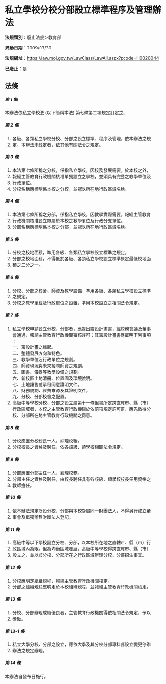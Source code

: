 # 私立學校分校分部設立標準程序及管理辦法

**法規類別**：廢止法規＞教育部

**異動日期**：2009/03/30  

**法規網址**：https://law.moj.gov.tw/LawClass/LawAll.aspx?pcode=H0020044

**已廢止**：是



## 法條
##### 第 1 條
本辦法依私立學校法 (以下簡稱本法) 第七條第二項規定訂定之。

##### 第 2 條
1. 各級、各類私立學校分校、分部之設立標準、程序及管理，依本辦法之規
1. 定，本辦法未規定者，依其他有關法令之規定。

##### 第 3 條
1. 本法第七條所稱之分校，係指私立學校，因校務發展需要，於本校之外，
1. 報經主管教育行政機關核准單獨設立之學校，並須具有完整之教學單位及
1. 行政單位。
1. 分校名稱應標明係本校之分校，並冠以所在地行政區域名稱。

##### 第 4 條
1. 本法第七條所稱之分部，係指私立學校，因教學實際需要，報經主管教育
1. 行政機關核准設立隸屬於本校之教學單位及行政分支單位。
1. 分部名稱應標明係本校之分部，並冠以所在地行政區域名稱。

##### 第 5 條
1. 分校之校地面積，準用各級、各類私立學校設立標準之規定。
1. 分部之校地面積，不得低於各級、各類私立學校設立標準規定最低校地面
1. 積之二分之一。

##### 第 6 條
1. 分校、分部之校舍、師資及教學設備，準用各級、各類私立學校設立標準
1. 之規定。
1. 分校之教學單位及行政單位之設置，準用本校設立之相關法令規定。

##### 第 7 條
1. 私立學校申請設立分校、分部者，應提出籌設計畫書，經校務會議及董事  
會通過，報請主管教育行政機關審核許可；其籌設計畫書應載明下列事項  
：  
一、籌設計畫之緣起。  
二、整體發展方向和特色。  
三、教學單位及行政單位之規劃。  
四、師資現況與未來擬聘師資之規劃。  
五、圖書、儀器等教學設備之規劃。  
六、新校區土地清冊、位置圖及環境說明。  
七、土地讓售或承租同意證明文件。  
八、財務規劃、經費來源及其證明文件。  
九、分校、分部校舍之配置。
1. 高級中等學校分校、分部之設立屬第十一條但書所定跨直轄市、縣（市）  
行政區域者，本校之主管教育行政機關於依前項規定許可前，應先徵得分  
校、分部所在地主管教育行政機關之同意。

##### 第 8 條
1. 分校應置分校校長一人，綜理校務。
1. 分校校長之資格及聘任，依各該級、類學校相關法令規定。

##### 第 9 條
1. 分部應置分部主任一人，襄理校務。
1. 分部主任之資格及聘任，由校長聘任具有各該級、類學校校長任用資格之
1. 教師擔任。

##### 第 10 條
1. 依本辦法規定所設分校、分部與本校從屬同一財團法人，不得另行成立董
1. 事會及單獨辦理財團法人登記。

##### 第 11 條
1. 高級中等以下學校設立分校、分部，以本校所在地之直轄市、縣（市）行
1. 政區域內為限。但為均衡區域發展，高級中等學校得跨直轄市、縣（市）
1. 設立之，並以該分校、分部所在之行政區域辦理分校、分部招生事宜。

##### 第 12 條
1. 分校應明定組織規程，報經主管教育行政機關核定。
1. 分部之組織規程應明定於本校組織規程，並報經主管教育行政機關核定。

##### 第 13 條
1. 分校、分部辦理成績優良者，主管教育行政機關得依相關法令規定，予以
1. 獎勵。

##### 第 13-1 條
1. 私立大學分校、分部之設立，應依大學及其分校分部專科部設立變更停辦
1. 辦法之規定辦理。

##### 第 14 條
本辦法自發布日施行。


